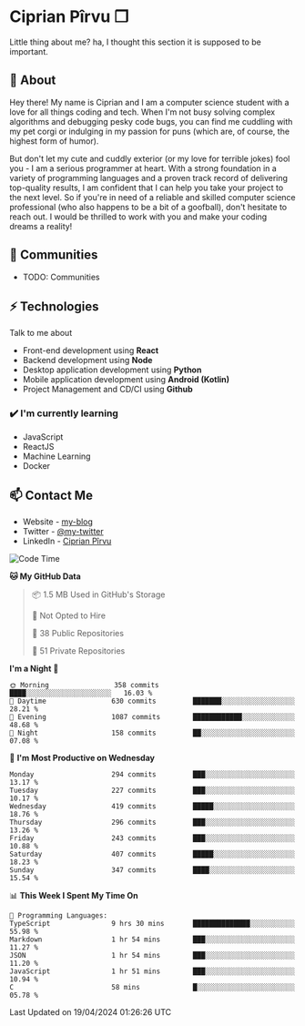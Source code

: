# Ciprian Pîrvu ❐

Little thing about me? ha, I thought this section it is supposed to be important.

## 🧐 About

Hey there! My name is Ciprian and I am a computer science student with a love for all things coding and tech. When I'm not busy solving complex algorithms and debugging pesky code bugs, you can find me cuddling with my pet corgi or indulging in my passion for puns (which are, of course, the highest form of humor).

But don't let my cute and cuddly exterior (or my love for terrible jokes) fool you - I am a serious programmer at heart. With a strong foundation in a variety of programming languages and a proven track record of delivering top-quality results, I am confident that I can help you take your project to the next level. So if you're in need of a reliable and skilled computer science professional (who also happens to be a bit of a goofball), don't hesitate to reach out. I would be thrilled to work with you and make your coding dreams a reality!

## 👯 Communities

-   TODO: Communities

## ⚡ Technologies

Talk to me about

-   Front-end development using **React**
-   Backend development using **Node**
-   Desktop application development using **Python**
-   Mobile application development using **Android (Kotlin)**
-   Project Management and CD/CI using **Github**

### ✔️ I'm currently learning

-   JavaScript
-   ReactJS
-   Machine Learning
-   Docker

## 📫 Contact Me

-   Website - [my-blog]()
-   Twitter - [@my-twitter]()
-   LinkedIn - [Ciprian Pîrvu](https://www.linkedin.com/in/p%C3%AErvu-ciprian-cristian-4415991b1/)

<!--START_SECTION:waka-->
![Code Time](http://img.shields.io/badge/Code%20Time-1%2C996%20hrs%2036%20mins-blue)

**🐱 My GitHub Data** 

> 📦 1.5 MB Used in GitHub's Storage 
 > 
> 🚫 Not Opted to Hire
 > 
> 📜 38 Public Repositories 
 > 
> 🔑 51 Private Repositories 
 > 
**I'm a Night 🦉** 

```text
🌞 Morning                358 commits         ████░░░░░░░░░░░░░░░░░░░░░   16.03 % 
🌆 Daytime                630 commits         ███████░░░░░░░░░░░░░░░░░░   28.21 % 
🌃 Evening                1087 commits        ████████████░░░░░░░░░░░░░   48.68 % 
🌙 Night                  158 commits         ██░░░░░░░░░░░░░░░░░░░░░░░   07.08 % 
```
📅 **I'm Most Productive on Wednesday** 

```text
Monday                   294 commits         ███░░░░░░░░░░░░░░░░░░░░░░   13.17 % 
Tuesday                  227 commits         ███░░░░░░░░░░░░░░░░░░░░░░   10.17 % 
Wednesday                419 commits         █████░░░░░░░░░░░░░░░░░░░░   18.76 % 
Thursday                 296 commits         ███░░░░░░░░░░░░░░░░░░░░░░   13.26 % 
Friday                   243 commits         ███░░░░░░░░░░░░░░░░░░░░░░   10.88 % 
Saturday                 407 commits         █████░░░░░░░░░░░░░░░░░░░░   18.23 % 
Sunday                   347 commits         ████░░░░░░░░░░░░░░░░░░░░░   15.54 % 
```


📊 **This Week I Spent My Time On** 

```text
💬 Programming Languages: 
TypeScript               9 hrs 30 mins       ██████████████░░░░░░░░░░░   55.98 % 
Markdown                 1 hr 54 mins        ███░░░░░░░░░░░░░░░░░░░░░░   11.27 % 
JSON                     1 hr 54 mins        ███░░░░░░░░░░░░░░░░░░░░░░   11.20 % 
JavaScript               1 hr 51 mins        ███░░░░░░░░░░░░░░░░░░░░░░   10.94 % 
C                        58 mins             █░░░░░░░░░░░░░░░░░░░░░░░░   05.78 % 
```


 Last Updated on 19/04/2024 01:26:26 UTC
<!--END_SECTION:waka-->

